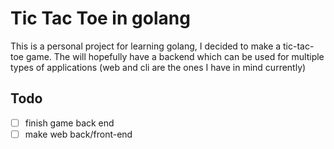 # Tic Tac Toe in golang

This is a personal project for learning golang, I decided to make a tic-tac-toe game. The will hopefully have a backend which can be used for multiple types of applications (web and cli are the ones I have in mind currently)

## Todo

- [ ] finish game back end
- [ ] make web back/front-end
